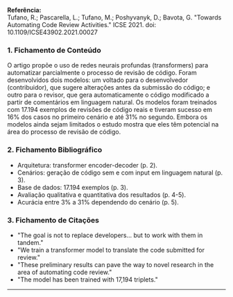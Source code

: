 **Referência:**  
Tufano, R.; Pascarella, L.; Tufano, M.; Poshyvanyk, D.; Bavota, G. "Towards Automating Code Review Activities." ICSE 2021. doi: 10.1109/ICSE43902.2021.00027

### 1. Fichamento de Conteúdo
O artigo propõe o uso de redes neurais profundas (transformers) para automatizar parcialmente o processo de revisão de código. Foram desenvolvidos dois modelos: um voltado para o desenvolvedor (contribuidor), que sugere alterações antes da submissão do código; e outro para o revisor, que gera automaticamente o código modificado a partir de comentários em linguagem natural. Os modelos foram treinados com 17.194 exemplos de revisões de código reais e tiveram sucesso em 16% dos casos no primeiro cenário e até 31% no segundo. Embora os modelos ainda sejam limitados o estudo mostra que eles têm potencial na área do processo de revisão de código.

### 2. Fichamento Bibliográfico
- Arquitetura: transformer encoder-decoder (p. 2).
- Cenários: geração de código sem e com input em linguagem natural (p. 3).
- Base de dados: 17.194 exemplos (p. 3).
- Avaliação qualitativa e quantitativa dos resultados (p. 4-5).
- Acurácia entre 3% a 31% dependendo do cenário (p. 5).

### 3. Fichamento de Citações
- "The goal is not to replace developers... but to work with them in tandem."
- "We train a transformer model to translate the code submitted for review."
- "These preliminary results can pave the way to novel research in the area of automating code review."
- "The model has been trained with 17,194 triplets."

---
